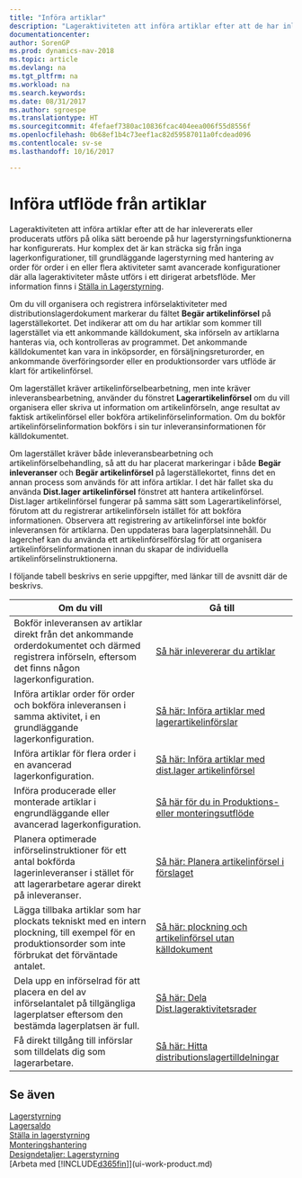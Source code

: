 ```yaml
---
title: "Införa artiklar"
description: "Lageraktiviteten att införa artiklar efter att de har inlevererats eller producerats utförs på olika sätt beroende på hur lagerstyrningsfunktionerna har konfigurerats."
documentationcenter: 
author: SorenGP
ms.prod: dynamics-nav-2018
ms.topic: article
ms.devlang: na
ms.tgt_pltfrm: na
ms.workload: na
ms.search.keywords: 
ms.date: 08/31/2017
ms.author: sgroespe
ms.translationtype: HT
ms.sourcegitcommit: 4fefaef7380ac10836fcac404eea006f55d8556f
ms.openlocfilehash: 0b68ef1b4c73eef1ac82d59587011a0fcdead096
ms.contentlocale: sv-se
ms.lasthandoff: 10/16/2017

---
```

# <a name="putting-items-away"></a>Införa utflöde från artiklar
Lageraktiviteten att införa artiklar efter att de har inlevererats eller producerats utförs på olika sätt beroende på hur lagerstyrningsfunktionerna har konfigurerats. Hur komplex det är kan sträcka sig från inga lagerkonfigurationer, till grundläggande lagerstyrning med hantering av order för order i en eller flera aktiviteter samt avancerade konfigurationer där alla lageraktiviteter måste utförs i ett dirigerat arbetsflöde. Mer information finns i [Ställa in Lagerstyrning](warehouse-setup-warehouse.md).

Om du vill organisera och registrera införselaktiviteter med distributionslagerdokument markerar du fältet **Begär artikelinförsel** på lagerställekortet. Det indikerar att om du har artiklar som kommer till lagerstället via ett ankommande källdokument, ska införseln av artiklarna hanteras via, och kontrolleras av programmet. Det ankommande källdokumentet kan vara in inköpsorder, en försäljningsreturorder, en ankommande överföringsorder eller en produktionsorder vars utflöde är klart för artikelinförsel.  

Om lagerstället kräver artikelinförselbearbetning, men inte kräver inleveransbearbetning, använder du fönstret **Lagerartikelinförsel** om du vill organisera eller skriva ut information om artikelinförseln, ange resultat av faktisk artikelinförsel eller bokföra artikelinförselinformation. Om du bokför artikelinförselinformation bokförs i sin tur inleveransinformationen för källdokumentet.

Om lagerstället kräver både inleveransbearbetning och artikelinförselbehandling, så att du har placerat markeringar i både **Begär inleveranser** och **Begär artikelinförsel** på lagerställekortet, finns det en annan process som används för att införa artiklar. I det här fallet ska du använda **Dist.lager artikelinförsel** fönstret att hantera artikelinförsel. Dist.lager artikelinförsel fungerar på samma sätt som Lagerartikelinförsel, förutom att du registrerar artikelinförseln istället för att bokföra informationen. Observera att registrering av artikelinförsel inte bokför inleveransen för artiklarna. Den uppdateras bara lagerplatsinnehåll. Du lagerchef kan du använda ett artikelinförselförslag för att organisera artikelinförselinformationen innan du skapar de individuella artikelinförselinstruktionerna.

I följande tabell beskrivs en serie uppgifter, med länkar till de avsnitt där de beskrivs.   

|**Om du vill**|**Gå till**|  
|------------|-------------|  
|Bokför inleveransen av artiklar direkt från det ankommande orderdokumentet och därmed registrera införseln, eftersom det finns någon lagerkonfiguration.|[Så här inlevererar du artiklar](warehouse-how-receive-items.md)|  
|Införa artiklar order för order och bokföra inleveransen i samma aktivitet, i en grundläggande lagerkonfiguration.|[Så här: Införa artiklar med lagerartikelinförslar](warehouse-how-to-put-items-away-with-inventory-put-aways.md)|  
|Införa artiklar för flera order i en avancerad lagerkonfiguration.|[Så här: Införa artiklar med dist.lager artikelinförsel](warehouse-how-to-put-items-away-with-warehouse-put-aways.md)|  
|Införa producerade eller monterade artiklar i engrundläggande eller avancerad lagerkonfiguration.|[Så här för du in Produktions- eller monteringsutflöde](warehouse-how-to-put-away-production-output.md)|
|Planera optimerade införselinstruktioner för ett antal bokförda lagerinleveranser i stället för att lagerarbetare agerar direkt på inleveranser.|[Så här: Planera artikelinförsel i förslaget](warehouse-how-to-plan-put-aways-in-worksheets.md)|  
|Lägga tillbaka artiklar som har plockats tekniskt med en intern plockning, till exempel för en produktionsorder som inte förbrukat det förväntade antalet.|[Så här: plockning och artikelinförsel utan källdokument](warehouse-how-to-create-put-aways-from-internal-put-aways.md)|
|Dela upp en införselrad för att placera en del av införselantalet på tillgängliga lagerplatser eftersom den bestämda lagerplatsen är full.|[Så här: Dela Dist.lageraktivitetsrader](warehouse-how-to-split-warehouse-activity-lines.md)|
|Få direkt tillgång till införslar som tilldelats dig som lagerarbetare.|[Så här: Hitta distributionslagertilldelningar](warehouse-how-to-find-your-warehouse-assignments.md)|    

## <a name="see-also"></a>Se även  
[Lagerstyrning](warehouse-manage-warehouse.md)  
[Lagersaldo](inventory-manage-inventory.md)  
[Ställa in lagerstyrning](warehouse-setup-warehouse.md)     
[Monteringshantering](assembly-assemble-items.md)    
[Designdetaljer: Lagerstyrning](design-details-warehouse-management.md)  
[Arbeta med [!INCLUDE[d365fin](includes/d365fin_md.md)]](ui-work-product.md)  

